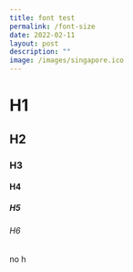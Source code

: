 ```yaml
---
title: font test
permalink: /font-size
date: 2022-02-11
layout: post
description: ""
image: /images/singapore.ico
---
```


# H1
## H2
### H3
#### H4
##### H5

###### H6

no h